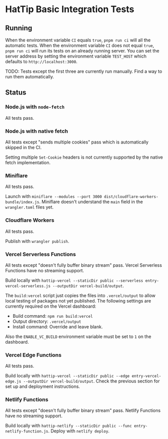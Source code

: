 # HatTip Basic Integration Tests

## Running

When the environment variable `CI` equals `true`, `pnpm run ci` will all the automatic tests. When the environment variable `CI` does not equal `true`, `pnpm run ci` will run its tests on an already running server. You can set the server address by setting the environment variable `TEST_HOST` which defaults to `http://localhost:3000`.

TODO: Tests except the first three are currently run manually. Find a way to run them automatically.

## Status

### Node.js with `node-fetch`

All tests pass.

### Node.js with native fetch

All tests except "sends multiple cookies" pass which is automatically skipped in the CI.

Setting multiple `Set-Cookie` headers is not currently supported by the native fetch implementation.

### Miniflare

All tests pass.

Launch with `miniflare --modules --port 3000 dist/cloudflare-workers-bundle/index.js`. Miniflare doesn't understand the `main` field in the `wrangler.toml` files yet.

### Cloudflare Workers

All tests pass.

Publish with `wrangler publish`.

### Vercel Serverless Functions

All tests except "doesn't fully buffer binary stream" pass. Vercel Serverless Functions have no streaming support.

Build locally with `hattip-vercel --staticDir public --serverless entry-vercel-serverless.js --outputDir vercel-build/output`.

The `build:vercel` script just copies the files into `.vercel/output` to allow local testing of packages not yet published. The following settings are currently required on the Vercel dashboard:

- Build command: `npm run build:vercel`
- Output directory: `.vercel/output`
- Install command: Override and leave blank.

Also the `ENABLE_VC_BUILD` environment variable must be set to `1` on the dashboard.

### Vercel Edge Functions

All tests pass.

Build locally with `hattip-vercel --staticDir public --edge entry-vercel-edge.js --outputDir vercel-build/output`. Check the previous section for set up and deployment instructions.

### Netlify Functions

All tests except "doesn't fully buffer binary stream" pass. Netlify Functions have no streaming support.

Build locally with `hattip-netlify --staticDir public --func entry-netlify-function.js`. Deploy with `netlify deploy`.
